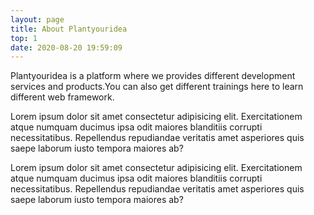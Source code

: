 ```yaml
---
layout: page
title: About Plantyouridea
top: 1
date: 2020-08-20 19:59:09
---
```

<div class="justify-center w-2/3 m-auto mt-8 text-white">
    <p class="text-xl"> 
        Plantyouridea is a platform where we provides different development services and products.You can also get different trainings here to learn different web framework.
    </p>
    <p class="mt-4 text-xl">
       Lorem ipsum dolor sit amet consectetur adipisicing elit. Exercitationem atque numquam ducimus ipsa odit maiores blanditiis corrupti necessitatibus. Repellendus repudiandae veritatis amet asperiores quis saepe laborum iusto tempora maiores ab?
    </p>
    <p class="mt-4 text-xl">
       Lorem ipsum dolor sit amet consectetur adipisicing elit. Exercitationem atque numquam ducimus ipsa odit maiores blanditiis corrupti necessitatibus. Repellendus repudiandae veritatis amet asperiores quis saepe laborum iusto tempora maiores ab?
    </p>
</div>
